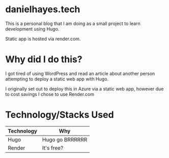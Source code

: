 # danielhayes.tech

This is a personal blog that I am doing as a small project to learn development using Hugo.

Static app is hosted via render.com.


# Why did I do this?

I got tired of using WordPress and read an article about another person attempting to deploy a static web app with Hugo.

I originally set out to deploy this in Azure via a static web app, however due to cost savings I chose to use Render.com

# Technology/Stacks Used

|   Technology  | Why   |
| ------------- |-------|
| Hugo          | Hugo go BRRRRRR   |
| Render        | It's free?        |
